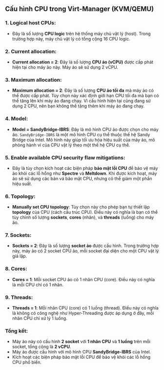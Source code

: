 ## Cấu hình CPU trong Virt-Manager (KVM/QEMU)

### 1. **Logical host CPUs**: 
   - Đây là số lượng **CPU logic** trên hệ thống máy chủ vật lý (host). Trong trường hợp này, máy chủ vật lý có tổng cộng 16 CPU logic.

### 2. **Current allocation**:
   - **Current allocation = 2**: Đây là số lượng **CPU ảo (vCPU)** được cấp phát hiện tại cho máy ảo này. Máy ảo sẽ sử dụng 2 vCPU.

### 3. **Maximum allocation**:
   - **Maximum allocation = 2**: Đây là số lượng **CPU ảo tối đa** mà máy ảo có thể được cấp phát. Tùy chọn này xác định giới hạn CPU tối đa mà bạn có thể tăng lên khi máy ảo đang chạy. Vì cấu hình hiện tại cũng đang sử dụng 2 CPU, nên bạn không thể tăng thêm khi máy ảo đang chạy.

### 4. **Model**:
   - **Model = SandyBridge-IBRS**: Đây là mô hình CPU ảo được chọn cho máy ảo. `SandyBridge-IBRS` là một mô hình CPU cụ thể thuộc thế hệ Sandy Bridge của Intel. Mô hình này giúp tối ưu hóa hiệu suất của máy ảo, mô phỏng hành vi của CPU vật lý theo một thế hệ CPU cụ thể.

### 5. **Enable available CPU security flaw mitigations**:
   - Đây là tùy chọn kích hoạt các biện pháp **bảo mật lỗi CPU** để bảo vệ máy ảo khỏi các lỗ hổng như **Spectre** và **Meltdown**. Khi được kích hoạt, máy ảo sẽ sử dụng các bản vá bảo mật CPU, nhưng có thể giảm một phần hiệu suất.

### 6. **Topology**:
   - **Manually set CPU topology**: Tùy chọn này cho phép bạn tự thiết lập **topology** của CPU (cách cấu trúc CPU). Điều này có nghĩa là bạn có thể tùy chỉnh số lượng **sockets**, **cores** (nhân), và **threads** (luồng) cho máy ảo.

### 7. **Sockets**:
   - **Sockets = 2**: Đây là số lượng **socket ảo** được cấu hình. Trong trường hợp này, máy ảo có 2 socket CPU ảo, mỗi socket đại diện cho một CPU vật lý giả lập.

### 8. **Cores**:
   - **Cores = 1**: Mỗi socket CPU ảo có 1 nhân CPU (core). Điều này có nghĩa là mỗi CPU chỉ có 1 nhân.

### 9. **Threads**:
   - **Threads = 1**: Mỗi nhân CPU (core) có 1 luồng (thread). Điều này có nghĩa là không có công nghệ như Hyper-Threading được áp dụng ở đây, mỗi nhân CPU chỉ xử lý 1 luồng.

### Tổng kết:
- Máy ảo này có cấu hình **2 socket** với **1 nhân CPU** và **1 luồng** trên mỗi socket, tổng cộng là **2 vCPU**.
- Máy ảo được cấu hình với mô hình CPU **SandyBridge-IBRS** của Intel.
- Kích hoạt các biện pháp bảo mật lỗi CPU để bảo vệ khỏi các lỗ hổng CPU phổ biến.
